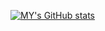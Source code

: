 [![MY's GitHub stats](https://github-readme-stats.vercel.app/api?username=0jas0jas&count_private=true)](https://github.com/anuraghazra/github-readme-stats)
